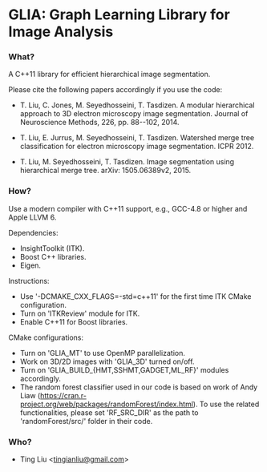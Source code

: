# **GLIA**: **G**raph **L**earning Library for **I**mage **A**nalysis #

### What? ###

A C++11 library for efficient hierarchical image segmentation. 

Please cite the following papers accordingly if you use the code: 

* T. Liu, C. Jones, M. Seyedhosseini, T. Tasdizen. A modular hierarchical approach to 3D electron microscopy image segmentation. Journal of Neuroscience Methods, 226, pp. 88--102, 2014.

* T. Liu, E. Jurrus, M. Seyedhosseini, T. Tasdizen. Watershed merge tree classification for electron microscopy image segmentation. ICPR 2012.

* T. Liu, M. Seyedhosseini, T. Tasdizen. Image segmentation using hierarchical merge tree. arXiv: 1505.06389v2, 2015.

### How? ###

Use a modern compiler with C++11 support, e.g., GCC-4.8 or higher and Apple LLVM 6.

Dependencies:

* InsightToolkit (ITK).
* Boost C++ libraries.
* Eigen.

Instructions:

* Use '-DCMAKE_CXX_FLAGS=-std=c++11' for the first time ITK CMake configuration.
* Turn on 'ITKReview' module for ITK.
* Enable C++11 for Boost libraries.

CMake configurations:

* Turn on 'GLIA_MT' to use OpenMP parallelization.
* Work on 3D/2D images with 'GLIA_3D' turned on/off.
* Turn on 'GLIA_BUILD_{HMT,SSHMT,GADGET,ML_RF}' modules accordingly.
* The random forest classifier used in our code is based on work of Andy Liaw (https://cran.r-project.org/web/packages/randomForest/index.html). To use the related functionalities, please set 'RF_SRC_DIR' as the path to 'randomForest/src/' folder in their code.

### Who? ###

* Ting Liu <<tingianliu@gmail.com>>
